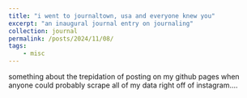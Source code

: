 ```yaml
---
title: "i went to journaltown, usa and everyone knew you"
excerpt: "an inaugural journal entry on journaling"
collection: journal
permalink: /posts/2024/11/08/
tags: 
    - misc
---
```

 
something about the trepidation of posting on my github pages when anyone could probably scrape all of my data right off of instagram....